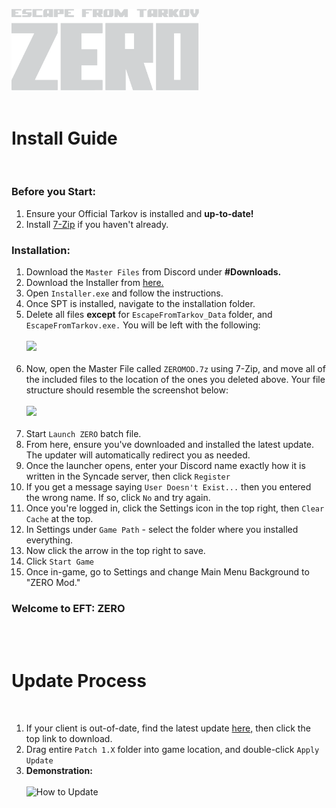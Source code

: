 <img src="https://github.com/bansakai/ZERO/blob/main/Resources/SimpleLogo.png" width="300" /><br><br>

# Install Guide
<br>

### Before you Start:

1. Ensure your Official Tarkov is installed and **up-to-date!**
2. Install [7-Zip](https://www.7-zip.org/a/7z2409-x64.exe) if you haven't already.

### Installation:

1. Download the `Master Files` from Discord under **#Downloads.**
2. Download the Installer from [here.](https://syncade.gg/spt)
3. Open `Installer.exe` and follow the instructions.
4. Once SPT is installed, navigate to the installation folder.
5. Delete all files **except** for `EscapeFromTarkov_Data` folder, and `EscapeFromTarkov.exe.` You will be left with the following:<br><br><img src="https://gitfront.io/r/bansakai/em1m9ZL7VfDC/ZERO/raw/Resources/Remains.png" width="500" /><br><br>
6. Now, open the Master File called `ZEROMOD.7z` using 7-Zip, and move all of the included files to the location of the ones you deleted above. Your file structure should resemble the screenshot below:<br><br><img src="https://gitfront.io/r/bansakai/em1m9ZL7VfDC/ZERO/raw/Resources/Structure.png" width="500" /><br><br>
7. Start `Launch ZERO` batch file.
8. From here, ensure you've downloaded and installed the latest update. The updater will automatically redirect you as needed.
9. Once the launcher opens, enter your Discord name exactly how it is written in the Syncade server, then click `Register`
10. If you get a message saying `User Doesn't Exist...` then you entered the wrong name. If so, click `No` and try again.
11. Once you're logged in, click the Settings icon in the top right, then `Clear Cache` at the top.
12. In Settings under `Game Path` - select the folder where you installed everything.
13. Now click the arrow in the top right to save.
14. Click `Start Game`
15. Once in-game, go to Settings and change Main Menu Background to "ZERO Mod."

### Welcome to **EFT: ZERO**
<br><br>

# Update Process
<br>

1. If your client is out-of-date, find the latest update [here,](https://github.com/bansakai/ZERO/releases/latest/) then click the top link to download.
2. Drag entire `Patch 1.X` folder into game location, and double-click `Apply Update`
3. **Demonstration:**<br><br>
![How to Update](https://github.com/bansakai/ZERO/blob/main/Resources/Update.gif)
